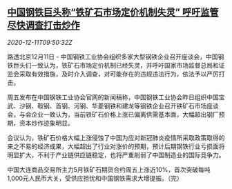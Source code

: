 <!--1607682206000-->
[中国钢铁巨头称“铁矿石市场定价机制失灵” 呼吁监管尽快调查打击炒作](https://cn.reuters.com/article/china-steel-giants-iron-ore-1211-idCNKBS28L12O)
------

<div><i>2020-12-11T09:50:32Z</i></div><p>路透北京12月11日 - 中国钢铁工业协会组织多家大型钢铁企业召开座谈会，中国钢铁巨头们一致认为，铁矿石市场定价机制已经失灵，并呼吁国家市场监督总局和证监会采取有效措施，及时介入调查，对可能存在的违规违法行为，依法予以严厉打击。</p><p>周五发布在中国钢铁工业协会官网的新闻稿称，中国钢铁工业协会昨日组织中国宝武、沙钢、鞍钢、首钢、河钢、华菱钢铁和建龙等钢铁企业召开铁矿石市场座谈会，与会企业一致认为，当前铁矿石价格上涨已偏离供需基本面，大幅超出钢厂预期，资本炒作迹象明显。</p><p>会议认为，铁矿石价格大幅上涨侵蚀了中国为应对新冠肺炎疫情所采取政策取得的来之不易的经济成果，大幅超出了行业对涨价的预期，预计后期钢铁行业亏损面将明显扩大，不利于产业链供应链稳定，也将严重削弱了中国制造业的国际竞争力。</p><p>中国大连商品交易所主力5月铁矿石期货合约周五上涨近10%，首次突破每吨1,000元人民币大关，受供应担忧和中国钢铁需求大增提振。（完）</p>
